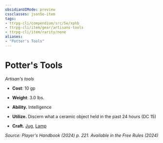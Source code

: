 ```yaml
---
obsidianUIMode: preview
cssclasses: json5e-item
tags:
- ttrpg-cli/compendium/src/5e/xphb
- ttrpg-cli/item/gear/artisans-tools
- ttrpg-cli/item/rarity/none
aliases: 
- "Potter's Tools"
---
```

# Potter's Tools
*Artisan's tools*  

- **Cost**: 10 gp
- **Weight**: 3.0 lbs.

- **Ability.** Intelligence  
- **Utilize.** Discern what a ceramic object held in the past 24 hours (DC 15)  
- **Craft.** [Jug](jug-xphb.md), [Lamp](lamp-xphb.md)  

*Source: Player's Handbook (2024) p. 221. Available in the Free Rules (2024)*